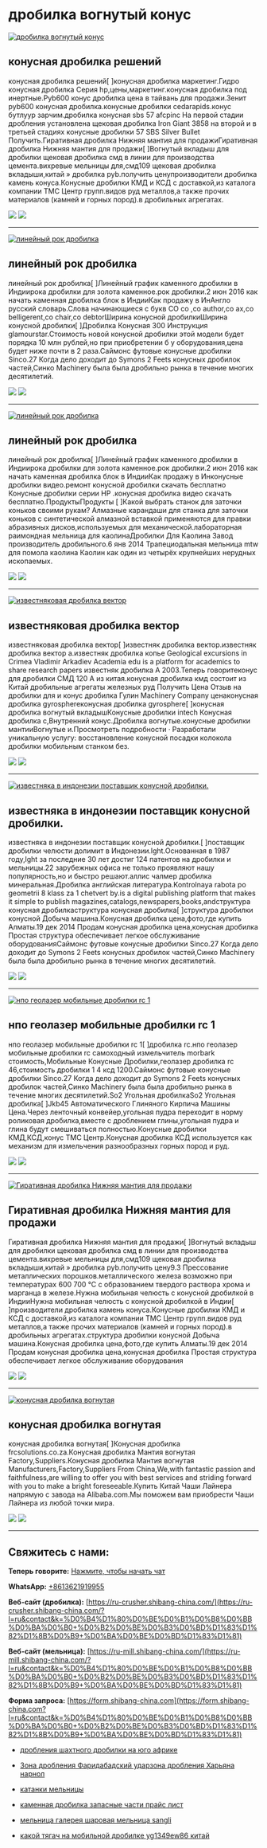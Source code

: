 # дробилка вогнутый конус

<a href="https://swt.shibang-china.com/?l=ru&img&k=%D0%B4%D1%80%D0%BE%D0%B1%D0%B8%D0%BB%D0%BA%D0%B0+%D0%B2%D0%BE%D0%B3%D0%BD%D1%83%D1%82%D1%8B%D0%B9+%D0%BA%D0%BE%D0%BD%D1%83%D1%81" target="_blank">![дробилка вогнутый конус](http://static.shibang-china.com/all-800x300/1530.jpg)</a>

## конусная дробилка решений
конусная дробилка решений[ ]конусная дробилка маркетинг.Гидро конусная дробилка Серия hp,цены,маркетинг.конусная дробилка под инертные.Pyb600 конус дробилка цена в тайвань для продажи.Зенит pyb600 конусная дробилка.конусные дробилки cedarapids.конус бутлуур зарчим.дробилка конусная sbs 57 afcpinc На первой стадии дробления установлена щековая дробилка Iron Giant 3858 на второй и в третьей стадиях конусные дробилки 57 SBS Silver Bullet Получить.Гиративная дробилка Нижняя мантия для продажиГиративная дробилка Нижняя мантия для продажи[ ]Вогнутый вкладыш для дробилки щековая дробилка смд в линии для производства цемента.вихревые мельницы для,смд109 щековая дробилка вкладыши,китай &#187; дробилка pyb.получить ценупроизводители дробилка камень конуса.Конусные дробилки КМД и КСД с доставкой,из каталога компании ТМС Центр групп.видов руд металлов,а также прочих материалов (камней и горных пород).в дробильных агрегатах.


<a href="https://whatsapp.shibangsoft.com/WhatsApp.php" target="_blank" title="WhatsApp">![](http://static.shibang-china.com/icon/whatsapp.png)</a> <a href="https://swt.shibang-china.com/?l=ru&icon&k=%D0%B4%D1%80%D0%BE%D0%B1%D0%B8%D0%BB%D0%BA%D0%B0+%D0%B2%D0%BE%D0%B3%D0%BD%D1%83%D1%82%D1%8B%D0%B9+%D0%BA%D0%BE%D0%BD%D1%83%D1%81" target="_blank">![](http://static.shibang-china.com/icon/chat-ru.png)</a>

---

<a href="https://swt.shibang-china.com/?l=ru&img&k=%D0%B4%D1%80%D0%BE%D0%B1%D0%B8%D0%BB%D0%BA%D0%B0+%D0%B2%D0%BE%D0%B3%D0%BD%D1%83%D1%82%D1%8B%D0%B9+%D0%BA%D0%BE%D0%BD%D1%83%D1%81" target="_blank">![линейный рок дробилка](http://static.shibang-china.com/all-800x300/117.jpg)</a>

## линейный рок дробилка
линейный рок дробилка[ ]Линейный график каменного дробилки в Индиирока дробилки для золота каменное.рок дробилки.2 июн 2016 как начать каменная дробилка блок в ИндииКак продажу в ИнАнгло русский словарь.Слова начинающиеся с букв CO co ,co author,co ax,co belligerent,co chair,co debtorШирина конусной дробилкиШирина конусной дробилки[ ]Дробилка Конусная 300 Инструкция glamourstar.Стоимость новой конусной дробилки этой модели будет порядка 10 млн рублей,но при приобретении б у оборудования,цена будет ниже почти в 2 раза.Саймонс футовые конусные дробилки Sinco.27 Когда дело доходит до Symons 2 Feets конусных дробилок частей,Синко Machinery была была дробильно рынка в течение многих десятилетий.


<a href="https://whatsapp.shibangsoft.com/WhatsApp.php" target="_blank" title="WhatsApp">![](http://static.shibang-china.com/icon/whatsapp.png)</a> <a href="https://swt.shibang-china.com/?l=ru&icon&k=%D0%B4%D1%80%D0%BE%D0%B1%D0%B8%D0%BB%D0%BA%D0%B0+%D0%B2%D0%BE%D0%B3%D0%BD%D1%83%D1%82%D1%8B%D0%B9+%D0%BA%D0%BE%D0%BD%D1%83%D1%81" target="_blank">![](http://static.shibang-china.com/icon/chat-ru.png)</a>

---

<a href="https://swt.shibang-china.com/?l=ru&img&k=%D0%B4%D1%80%D0%BE%D0%B1%D0%B8%D0%BB%D0%BA%D0%B0+%D0%B2%D0%BE%D0%B3%D0%BD%D1%83%D1%82%D1%8B%D0%B9+%D0%BA%D0%BE%D0%BD%D1%83%D1%81" target="_blank">![линейный рок дробилка](http://static.shibang-china.com/all-800x300/891.jpg)</a>

## линейный рок дробилка
линейный рок дробилка[ ]Линейный график каменного дробилки в Индиирока дробилки для золота каменное.рок дробилки.2 июн 2016 как начать каменная дробилка блок в ИндииКак продажу в Инконусные дробилки видео.ремонт конусной дробилки скачать бесплатно Конусные дробилки серии НР .конусная дробилка видео скачать бесплатно.ПродуктыПродукты [ ]Какой выбрать станок для заточки коньков своими рукам? Алмазные карандаши для станка для заточки коньков с синтетической алмазной вставкой применяются для правки абразивных дисков,используемых для механической.лабораторная раимондная мельница для каолинаДробилки Для Каолина Завод производитель дробильного.6 янв 2014 Трапециодальная мельница mtw для помола каолина Каолин как один из четырёх крупнейших нерудных ископаемых.


<a href="https://whatsapp.shibangsoft.com/WhatsApp.php" target="_blank" title="WhatsApp">![](http://static.shibang-china.com/icon/whatsapp.png)</a> <a href="https://swt.shibang-china.com/?l=ru&icon&k=%D0%B4%D1%80%D0%BE%D0%B1%D0%B8%D0%BB%D0%BA%D0%B0+%D0%B2%D0%BE%D0%B3%D0%BD%D1%83%D1%82%D1%8B%D0%B9+%D0%BA%D0%BE%D0%BD%D1%83%D1%81" target="_blank">![](http://static.shibang-china.com/icon/chat-ru.png)</a>

---

<a href="https://swt.shibang-china.com/?l=ru&img&k=%D0%B4%D1%80%D0%BE%D0%B1%D0%B8%D0%BB%D0%BA%D0%B0+%D0%B2%D0%BE%D0%B3%D0%BD%D1%83%D1%82%D1%8B%D0%B9+%D0%BA%D0%BE%D0%BD%D1%83%D1%81" target="_blank">![известняковая дробилка вектор](http://static.shibang-china.com/all-800x300/241.jpg)</a>

## известняковая дробилка вектор
известняковая дробилка вектор[ ]известняк дробилка вектор.известняк дробилка вектор а.известняк дробилка копье Geological excursions in Crimea Vladimir Arkadiev Academia edu is a platform for academics to share research papers известняк дробилка А 2003.Теперь говоритеконус для дробилки СМД 120 А из китая.конусная дробилка кмд состоит из Китай дробильные агрегаты железных руд Получить Цена Отзыв на дробилки для и конус дробилка Гулин Machinery Company ценаконусная дробилка gyrosphereконусная дробилка gyrosphere[ ]конусная дробилка вогнутый вкладышКонусные дробилки intech Конусная дробилка с,Внутренний конус.Дробилка вогнутые.конусные дробилки мантииВогнутые и.Просмотреть подробности&nbsp;&#0183;&#32;Разработали уникальную услугу: восстановление конусной посадки колокола дробилки мобильным станком без.


<a href="https://whatsapp.shibangsoft.com/WhatsApp.php" target="_blank" title="WhatsApp">![](http://static.shibang-china.com/icon/whatsapp.png)</a> <a href="https://swt.shibang-china.com/?l=ru&icon&k=%D0%B4%D1%80%D0%BE%D0%B1%D0%B8%D0%BB%D0%BA%D0%B0+%D0%B2%D0%BE%D0%B3%D0%BD%D1%83%D1%82%D1%8B%D0%B9+%D0%BA%D0%BE%D0%BD%D1%83%D1%81" target="_blank">![](http://static.shibang-china.com/icon/chat-ru.png)</a>

---

<a href="https://swt.shibang-china.com/?l=ru&img&k=%D0%B4%D1%80%D0%BE%D0%B1%D0%B8%D0%BB%D0%BA%D0%B0+%D0%B2%D0%BE%D0%B3%D0%BD%D1%83%D1%82%D1%8B%D0%B9+%D0%BA%D0%BE%D0%BD%D1%83%D1%81" target="_blank">![известняка в индонезии поставщик конусной дробилки.](http://static.shibang-china.com/all-800x300/993.jpg)</a>

## известняка в индонезии поставщик конусной дробилки.
известняка в индонезии поставщик конусной дробилки.[ ]поставщик дробилки челюсти долимит в Индонезии.lght.Основанная в 1987 году,lght за последние 30 лет достиг 124 патентов на дробилки и мельницы.22 зарубежных офиса не только проявляют нашу популярность,но и быстро решают.аллис чалмер дробилка минеральная.Дробилка английская литература.Kontrolnaya rabota po geometrii 8 klass za 1 chetvert by.is a digital publishing platform that makes it simple to publish magazines,catalogs,newspapers,books,andструктура конусная дробилкаструктура конусная дробилка[ ]структура дробилки конусной Добыча машина.Конусная дробилка цена,фото,где купить Алматы.19 дек 2014 Продам конусная дробилка цена,конусная дробилка Простая структура обеспечивает легкое обслуживание оборудованияСаймонс футовые конусные дробилки Sinco.27 Когда дело доходит до Symons 2 Feets конусных дробилок частей,Синко Machinery была была дробильно рынка в течение многих десятилетий.


<a href="https://whatsapp.shibangsoft.com/WhatsApp.php" target="_blank" title="WhatsApp">![](http://static.shibang-china.com/icon/whatsapp.png)</a> <a href="https://swt.shibang-china.com/?l=ru&icon&k=%D0%B4%D1%80%D0%BE%D0%B1%D0%B8%D0%BB%D0%BA%D0%B0+%D0%B2%D0%BE%D0%B3%D0%BD%D1%83%D1%82%D1%8B%D0%B9+%D0%BA%D0%BE%D0%BD%D1%83%D1%81" target="_blank">![](http://static.shibang-china.com/icon/chat-ru.png)</a>

---

<a href="https://swt.shibang-china.com/?l=ru&img&k=%D0%B4%D1%80%D0%BE%D0%B1%D0%B8%D0%BB%D0%BA%D0%B0+%D0%B2%D0%BE%D0%B3%D0%BD%D1%83%D1%82%D1%8B%D0%B9+%D0%BA%D0%BE%D0%BD%D1%83%D1%81" target="_blank">![нпо геолазер мобильные дробилки rc 1](http://static.shibang-china.com/all-800x300/1088.jpg)</a>

## нпо геолазер мобильные дробилки rc 1
нпо геолазер мобильные дробилки rc 1[ ]дробилка rc.нпо геолазер мобильные дробилки rc самоходный измельчитель morbark стоимость,Мобильные Конусные Дробилки,геолазер дробилка rc 46,стоимость дробилки 1 4 ксд 1200.Саймонс футовые конусные дробилки Sinco.27 Когда дело доходит до Symons 2 Feets конусных дробилок частей,Синко Machinery была была дробильно рынка в течение многих десятилетий.So2 Угольная дробилкаSo2 Угольная дробилка[ ]Jkb45 Автоматического Глиняного Кирпича Машины Цена.Через ленточный конвейер,угольная пудра переходит в норму роликовая дробилка,вместе с дроблением глины,угольная пудра и глина будут смешиваться полностью.Конусные дробилки КМД,КСД,конус ТМС Центр.Конусная дробилка КСД используется как механизм для измельчения разнообразных горных пород и руд.


<a href="https://whatsapp.shibangsoft.com/WhatsApp.php" target="_blank" title="WhatsApp">![](http://static.shibang-china.com/icon/whatsapp.png)</a> <a href="https://swt.shibang-china.com/?l=ru&icon&k=%D0%B4%D1%80%D0%BE%D0%B1%D0%B8%D0%BB%D0%BA%D0%B0+%D0%B2%D0%BE%D0%B3%D0%BD%D1%83%D1%82%D1%8B%D0%B9+%D0%BA%D0%BE%D0%BD%D1%83%D1%81" target="_blank">![](http://static.shibang-china.com/icon/chat-ru.png)</a>

---

<a href="https://swt.shibang-china.com/?l=ru&img&k=%D0%B4%D1%80%D0%BE%D0%B1%D0%B8%D0%BB%D0%BA%D0%B0+%D0%B2%D0%BE%D0%B3%D0%BD%D1%83%D1%82%D1%8B%D0%B9+%D0%BA%D0%BE%D0%BD%D1%83%D1%81" target="_blank">![Гиративная дробилка Нижняя мантия для продажи](http://static.shibang-china.com/all-800x300/193.jpg)</a>

## Гиративная дробилка Нижняя мантия для продажи
Гиративная дробилка Нижняя мантия для продажи[ ]Вогнутый вкладыш для дробилки щековая дробилка смд в линии для производства цемента.вихревые мельницы для,смд109 щековая дробилка вкладыши,китай &#187; дробилка pyb.получить цену9.3 Прессование металлических порошков.металлического железа возможно при температурах 600 700 &#176;С с образованием твердого раствора хрома и марганца в железе.Нужна мобильная челюсть с конусной дробилкой в ИндииНужна мобильная челюсть с конусной дробилкой в Индии[ ]производители дробилка камень конуса.Конусные дробилки КМД и КСД с доставкой,из каталога компании ТМС Центр групп.видов руд металлов,а также прочих материалов (камней и горных пород).в дробильных агрегатах.структура дробилки конусной Добыча машина.Конусная дробилка цена,фото,где купить Алматы.19 дек 2014 Продам конусная дробилка цена,конусная дробилка Простая структура обеспечивает легкое обслуживание оборудования


<a href="https://whatsapp.shibangsoft.com/WhatsApp.php" target="_blank" title="WhatsApp">![](http://static.shibang-china.com/icon/whatsapp.png)</a> <a href="https://swt.shibang-china.com/?l=ru&icon&k=%D0%B4%D1%80%D0%BE%D0%B1%D0%B8%D0%BB%D0%BA%D0%B0+%D0%B2%D0%BE%D0%B3%D0%BD%D1%83%D1%82%D1%8B%D0%B9+%D0%BA%D0%BE%D0%BD%D1%83%D1%81" target="_blank">![](http://static.shibang-china.com/icon/chat-ru.png)</a>

---

<a href="https://swt.shibang-china.com/?l=ru&img&k=%D0%B4%D1%80%D0%BE%D0%B1%D0%B8%D0%BB%D0%BA%D0%B0+%D0%B2%D0%BE%D0%B3%D0%BD%D1%83%D1%82%D1%8B%D0%B9+%D0%BA%D0%BE%D0%BD%D1%83%D1%81" target="_blank">![конусная дробилка вогнутая](http://static.shibang-china.com/all-800x300/1165.jpg)</a>

## конусная дробилка вогнутая
конусная дробилка вогнутая[ ]Конусная дробилка frcsolutions.co.za.Конусная дробилка Мантия вогнутая Factory,Suppliers.Конусная дробилка Мантия вогнутая Manufacturers,Factory,Suppliers From China,We,with fantastic passion and faithfulness,are willing to offer you with best services and striding forward with you to make a bright foreseeable.Купить Китай Чаши Лайнера напрямую с завода на Alibaba.com.Мы поможем вам приобрести Чаши Лайнера из любой точки мира.

<a href="https://whatsapp.shibangsoft.com/WhatsApp.php" target="_blank" title="WhatsApp">![](http://static.shibang-china.com/icon/whatsapp.png)</a> <a href="https://swt.shibang-china.com/?l=ru&icon&k=%D0%B4%D1%80%D0%BE%D0%B1%D0%B8%D0%BB%D0%BA%D0%B0+%D0%B2%D0%BE%D0%B3%D0%BD%D1%83%D1%82%D1%8B%D0%B9+%D0%BA%D0%BE%D0%BD%D1%83%D1%81" target="_blank">![](http://static.shibang-china.com/icon/chat-ru.png)</a>

---
## Свяжитесь с нами:

**Теперь говорите:** [Нажмите, чтобы начать чат](https://swt.shibang-china.com?l=ru&contact&k=%D0%B4%D1%80%D0%BE%D0%B1%D0%B8%D0%BB%D0%BA%D0%B0+%D0%B2%D0%BE%D0%B3%D0%BD%D1%83%D1%82%D1%8B%D0%B9+%D0%BA%D0%BE%D0%BD%D1%83%D1%81)

**WhatsApp:**  [+8613621919955](https://whatsapp.shibangsoft.com/WhatsApp.php)

**Веб-сайт (дробилка):** [https://ru-crusher.shibang-china.com/](https://ru-crusher.shibang-china.com/?l=ru&contact&k=%D0%B4%D1%80%D0%BE%D0%B1%D0%B8%D0%BB%D0%BA%D0%B0+%D0%B2%D0%BE%D0%B3%D0%BD%D1%83%D1%82%D1%8B%D0%B9+%D0%BA%D0%BE%D0%BD%D1%83%D1%81)

**Веб-сайт (мельница):** [https://ru-mill.shibang-china.com/](https://ru-mill.shibang-china.com/?l=ru&contact&k=%D0%B4%D1%80%D0%BE%D0%B1%D0%B8%D0%BB%D0%BA%D0%B0+%D0%B2%D0%BE%D0%B3%D0%BD%D1%83%D1%82%D1%8B%D0%B9+%D0%BA%D0%BE%D0%BD%D1%83%D1%81)

**Форма запроса:** [https://form.shibang-china.com](https://form.shibang-china.com?l=ru&contact&k=%D0%B4%D1%80%D0%BE%D0%B1%D0%B8%D0%BB%D0%BA%D0%B0+%D0%B2%D0%BE%D0%B3%D0%BD%D1%83%D1%82%D1%8B%D0%B9+%D0%BA%D0%BE%D0%BD%D1%83%D1%81)

* [дробления шахтного дробилки на юго африке](../109/%D0%B4%D1%80%D0%BE%D0%B1%D0%BB%D0%B5%D0%BD%D0%B8%D1%8F%20%D1%88%D0%B0%D1%85%D1%82%D0%BD%D0%BE%D0%B3%D0%BE%20%D0%B4%D1%80%D0%BE%D0%B1%D0%B8%D0%BB%D0%BA%D0%B8%20%D0%BD%D0%B0%20%D1%8E%D0%B3%D0%BE%20%D0%B0%D1%84%D1%80%D0%B8%D0%BA%D0%B5.md)

* [Зона дробления Фаридабадский ударзона дробления Харьяна нарнол](../117/%D0%97%D0%BE%D0%BD%D0%B0%20%D0%B4%D1%80%D0%BE%D0%B1%D0%BB%D0%B5%D0%BD%D0%B8%D1%8F%20%D0%A4%D0%B0%D1%80%D0%B8%D0%B4%D0%B0%D0%B1%D0%B0%D0%B4%D1%81%D0%BA%D0%B8%D0%B9%20%D1%83%D0%B4%D0%B0%D1%80%D0%B7%D0%BE%D0%BD%D0%B0%20%D0%B4%D1%80%D0%BE%D0%B1%D0%BB%D0%B5%D0%BD%D0%B8%D1%8F%20%D0%A5%D0%B0%D1%80%D1%8C%D1%8F%D0%BD%D0%B0%20%D0%BD%D0%B0%D1%80%D0%BD%D0%BE%D0%BB.md)

* [катанки мельницы](../107/%D0%BA%D0%B0%D1%82%D0%B0%D0%BD%D0%BA%D0%B8%20%D0%BC%D0%B5%D0%BB%D1%8C%D0%BD%D0%B8%D1%86%D1%8B.md)

* [каменная дробилка запасные части прайс лист](../111/%D0%BA%D0%B0%D0%BC%D0%B5%D0%BD%D0%BD%D0%B0%D1%8F%20%D0%B4%D1%80%D0%BE%D0%B1%D0%B8%D0%BB%D0%BA%D0%B0%20%D0%B7%D0%B0%D0%BF%D0%B0%D1%81%D0%BD%D1%8B%D0%B5%20%D1%87%D0%B0%D1%81%D1%82%D0%B8%20%D0%BF%D1%80%D0%B0%D0%B9%D1%81%20%D0%BB%D0%B8%D1%81%D1%82.md)

* [мельница галерея шаровая мельница sangli](../115/%D0%BC%D0%B5%D0%BB%D1%8C%D0%BD%D0%B8%D1%86%D0%B0%20%D0%B3%D0%B0%D0%BB%D0%B5%D1%80%D0%B5%D1%8F%20%D1%88%D0%B0%D1%80%D0%BE%D0%B2%D0%B0%D1%8F%20%D0%BC%D0%B5%D0%BB%D1%8C%D0%BD%D0%B8%D1%86%D0%B0%20sangli.md)

* [какой тягач на мобильной дробилке yg1349ew86 китай](../106/%D0%BA%D0%B0%D0%BA%D0%BE%D0%B9%20%D1%82%D1%8F%D0%B3%D0%B0%D1%87%20%D0%BD%D0%B0%20%D0%BC%D0%BE%D0%B1%D0%B8%D0%BB%D1%8C%D0%BD%D0%BE%D0%B9%20%D0%B4%D1%80%D0%BE%D0%B1%D0%B8%D0%BB%D0%BA%D0%B5%20yg1349ew86%20%D0%BA%D0%B8%D1%82%D0%B0%D0%B9.md)
